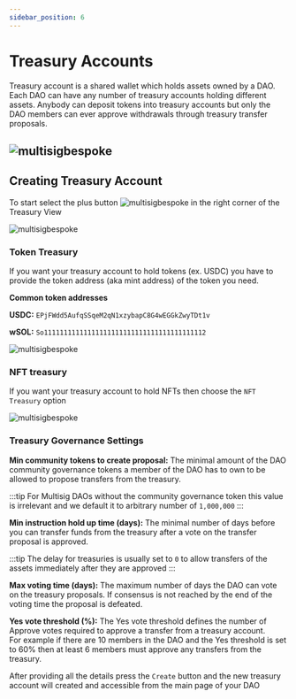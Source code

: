 ```yaml
---
sidebar_position: 6
---
```


# Treasury Accounts

Treasury account is a shared wallet which holds assets
owned by a DAO. Each DAO can have any number of treasury accounts
holding different assets. Anybody can deposit tokens into treasury accounts
but only the DAO members can ever approve withdrawals through treasury transfer proposals.

![multisigbespoke](/img/treasuryAccount/vaults.png)
---

## Creating Treasury Account

To start select the plus button ![multisigbespoke](/img/treasuryAccount/add_treasury.png) in the right corner of the Treasury View

![multisigbespoke](/img/treasuryAccount/vaults.png)

### Token Treasury

If you want your treasury account to hold tokens (ex. USDC) you have to provide the token address (aka mint address) of the token you need.

**Common token addresses**

**USDC:**  `EPjFWdd5AufqSSqeM2qN1xzybapC8G4wEGGkZwyTDt1v`

**wSOL:** `So11111111111111111111111111111111111111112`

![multisigbespoke](/img/treasuryAccount/usdc.png)



### NFT treasury

If you want your treasury account to hold NFTs then choose the `NFT Treasury` option

![multisigbespoke](/img/treasuryAccount/nft.png)

### Treasury Governance Settings

**Min community tokens to create proposal:** The minimal amount of the DAO community governance tokens
a member of the DAO has to own to be allowed to propose transfers from the treasury.  

:::tip
For Multisig DAOs without the community governance token this value is irrelevant and we default it
to arbitrary number of `1,000,000`
:::

**Min instruction hold up time (days):** The minimal number of days before you can transfer funds from the treasury after a vote on the transfer proposal is approved.

:::tip
The delay for treasuries is usually set to `0` to allow transfers of the assets immediately after they are approved
:::

**Max voting time (days):** The maximum number of days the DAO can vote on the treasury proposals.
If consensus is not reached by the end of the voting time the proposal is defeated.

**Yes vote threshold (%):** The Yes vote threshold defines the number of Approve votes required to approve a transfer from a treasury account.  
For example if there are 10 members in the DAO and the Yes threshold is set to 60% then at least 6 members must approve any transfers from the treasury.


After providing all the details press the `Create` button and the new treasury account will created and accessible from the main page of your DAO
